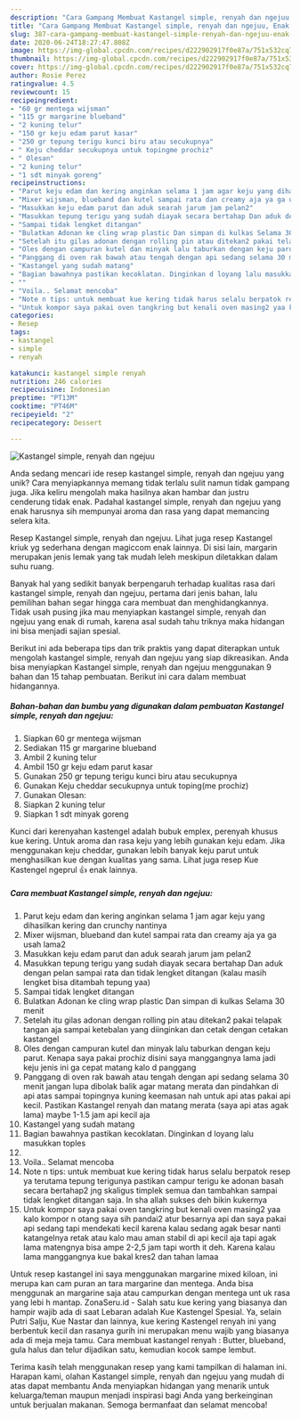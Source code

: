 ```yaml
---
description: "Cara Gampang Membuat Kastangel simple, renyah dan ngejuu, Enak Banget"
title: "Cara Gampang Membuat Kastangel simple, renyah dan ngejuu, Enak Banget"
slug: 387-cara-gampang-membuat-kastangel-simple-renyah-dan-ngejuu-enak-banget
date: 2020-06-24T18:27:47.808Z
image: https://img-global.cpcdn.com/recipes/d222902917f0e87a/751x532cq70/kastangel-simple-renyah-dan-ngejuu-foto-resep-utama.jpg
thumbnail: https://img-global.cpcdn.com/recipes/d222902917f0e87a/751x532cq70/kastangel-simple-renyah-dan-ngejuu-foto-resep-utama.jpg
cover: https://img-global.cpcdn.com/recipes/d222902917f0e87a/751x532cq70/kastangel-simple-renyah-dan-ngejuu-foto-resep-utama.jpg
author: Rosie Perez
ratingvalue: 4.5
reviewcount: 15
recipeingredient:
- "60 gr mentega wijsman"
- "115 gr margarine blueband"
- "2 kuning telur"
- "150 gr keju edam parut kasar"
- "250 gr tepung terigu kunci biru atau secukupnya"
- " Keju cheddar secukupnya untuk topingme prochiz"
- " Olesan"
- "2 kuning telur"
- "1 sdt minyak goreng"
recipeinstructions:
- "Parut keju edam dan kering anginkan selama 1 jam agar keju yang dihasilkan kering dan crunchy nantinya"
- "Mixer wijsman, blueband dan kutel sampai rata dan creamy aja ya ga usah lama2"
- "Masukkan keju edam parut dan aduk searah jarum jam pelan2"
- "Masukkan tepung terigu yang sudah diayak secara bertahap Dan aduk dengan pelan sampai rata dan tidak lengket ditangan (kalau masih lengket bisa ditambah tepung yaa)"
- "Sampai tidak lengket ditangan"
- "Bulatkan Adonan ke cling wrap plastic Dan simpan di kulkas Selama 30 menit"
- "Setelah itu gilas adonan dengan rolling pin atau ditekan2 pakai telapak tangan aja sampai ketebalan yang diinginkan dan cetak dengan cetakan kastangel"
- "Oles dengan campuran kutel dan minyak lalu taburkan dengan keju parut. Kenapa saya pakai prochiz disini saya manggangnya lama jadi keju jenis ini ga cepat matang kalo d panggang"
- "Panggang di oven rak bawah atau tengah dengan api sedang selama 30 menit jangan lupa dibolak balik agar matang merata dan pindahkan di api atas sampai topingnya kuning keemasan nah untuk api atas pakai api kecil. Pastikan Kastangel renyah dan matang merata (saya api atas agak lama) maybe 1-1.5 jam api kecil aja"
- "Kastangel yang sudah matang"
- "Bagian bawahnya pastikan kecoklatan. Dinginkan d loyang lalu masukkan toples"
- ""
- "Voila.. Selamat mencoba"
- "Note n tips: untuk membuat kue kering tidak harus selalu berpatok resep ya terutama tepung terigunya pastikan campur terigu ke adonan basah secara bertahap2 jng skaligus timplek semua dan tambahkan sampai tidak lengket ditangan saja. In sha allah sukses deh bikin kukernya"
- "Untuk kompor saya pakai oven tangkring but kenali oven masing2 yaa kalo kompor n otang saya sih pandai2 atur besarnya api dan saya pakai api sedang tapi mendekati kecil karena kalau sedang agak besar nanti katangelnya retak atau kalo mau aman stabil di api kecil aja tapi agak lama matengnya bisa ampe 2-2,5 jam tapi worth it deh. Karena kalau lama manggangnya kue bakal kres2 dan tahan lamaa"
categories:
- Resep
tags:
- kastangel
- simple
- renyah

katakunci: kastangel simple renyah 
nutrition: 246 calories
recipecuisine: Indonesian
preptime: "PT13M"
cooktime: "PT46M"
recipeyield: "2"
recipecategory: Dessert

---
```



![Kastangel simple, renyah dan ngejuu](https://img-global.cpcdn.com/recipes/d222902917f0e87a/751x532cq70/kastangel-simple-renyah-dan-ngejuu-foto-resep-utama.jpg)

Anda sedang mencari ide resep kastangel simple, renyah dan ngejuu yang unik? Cara menyiapkannya memang tidak terlalu sulit namun tidak gampang juga. Jika keliru mengolah maka hasilnya akan hambar dan justru cenderung tidak enak. Padahal kastangel simple, renyah dan ngejuu yang enak harusnya sih mempunyai aroma dan rasa yang dapat memancing selera kita.

Resep Kastangel simple, renyah dan ngejuu. Lihat juga resep Kastangel kriuk yg sederhana dengan magiccom enak lainnya. Di sisi lain, margarin merupakan jenis lemak yang tak mudah leleh meskipun diletakkan dalam suhu ruang.

Banyak hal yang sedikit banyak berpengaruh terhadap kualitas rasa dari kastangel simple, renyah dan ngejuu, pertama dari jenis bahan, lalu pemilihan bahan segar hingga cara membuat dan menghidangkannya. Tidak usah pusing jika mau menyiapkan kastangel simple, renyah dan ngejuu yang enak di rumah, karena asal sudah tahu triknya maka hidangan ini bisa menjadi sajian spesial.


Berikut ini ada beberapa tips dan trik praktis yang dapat diterapkan untuk mengolah kastangel simple, renyah dan ngejuu yang siap dikreasikan. Anda bisa menyiapkan Kastangel simple, renyah dan ngejuu menggunakan 9 bahan dan 15 tahap pembuatan. Berikut ini cara dalam membuat hidangannya.

<!--inarticleads1-->

##### Bahan-bahan dan bumbu yang digunakan dalam pembuatan Kastangel simple, renyah dan ngejuu:

1. Siapkan 60 gr mentega wijsman
1. Sediakan 115 gr margarine blueband
1. Ambil 2 kuning telur
1. Ambil 150 gr keju edam parut kasar
1. Gunakan 250 gr tepung terigu kunci biru atau secukupnya
1. Gunakan  Keju cheddar secukupnya untuk toping(me prochiz)
1. Gunakan  Olesan:
1. Siapkan 2 kuning telur
1. Siapkan 1 sdt minyak goreng


Kunci dari kerenyahan kastengel adalah bubuk emplex, perenyah khusus kue kering. Untuk aroma dan rasa keju yang lebih gunakan keju edam. Jika menggunakan keju cheddar, gunakan lebih banyak keju parut untuk menghasilkan kue dengan kualitas yang sama. Lihat juga resep Kue Kastengel ngeprul 👍 enak lainnya. 

<!--inarticleads2-->

##### Cara membuat Kastangel simple, renyah dan ngejuu:

1. Parut keju edam dan kering anginkan selama 1 jam agar keju yang dihasilkan kering dan crunchy nantinya
1. Mixer wijsman, blueband dan kutel sampai rata dan creamy aja ya ga usah lama2
1. Masukkan keju edam parut dan aduk searah jarum jam pelan2
1. Masukkan tepung terigu yang sudah diayak secara bertahap Dan aduk dengan pelan sampai rata dan tidak lengket ditangan (kalau masih lengket bisa ditambah tepung yaa)
1. Sampai tidak lengket ditangan
1. Bulatkan Adonan ke cling wrap plastic Dan simpan di kulkas Selama 30 menit
1. Setelah itu gilas adonan dengan rolling pin atau ditekan2 pakai telapak tangan aja sampai ketebalan yang diinginkan dan cetak dengan cetakan kastangel
1. Oles dengan campuran kutel dan minyak lalu taburkan dengan keju parut. Kenapa saya pakai prochiz disini saya manggangnya lama jadi keju jenis ini ga cepat matang kalo d panggang
1. Panggang di oven rak bawah atau tengah dengan api sedang selama 30 menit jangan lupa dibolak balik agar matang merata dan pindahkan di api atas sampai topingnya kuning keemasan nah untuk api atas pakai api kecil. Pastikan Kastangel renyah dan matang merata (saya api atas agak lama) maybe 1-1.5 jam api kecil aja
1. Kastangel yang sudah matang
1. Bagian bawahnya pastikan kecoklatan. Dinginkan d loyang lalu masukkan toples
1. 
1. Voila.. Selamat mencoba
1. Note n tips: untuk membuat kue kering tidak harus selalu berpatok resep ya terutama tepung terigunya pastikan campur terigu ke adonan basah secara bertahap2 jng skaligus timplek semua dan tambahkan sampai tidak lengket ditangan saja. In sha allah sukses deh bikin kukernya
1. Untuk kompor saya pakai oven tangkring but kenali oven masing2 yaa kalo kompor n otang saya sih pandai2 atur besarnya api dan saya pakai api sedang tapi mendekati kecil karena kalau sedang agak besar nanti katangelnya retak atau kalo mau aman stabil di api kecil aja tapi agak lama matengnya bisa ampe 2-2,5 jam tapi worth it deh. Karena kalau lama manggangnya kue bakal kres2 dan tahan lamaa


Untuk resep kastangel ini saya menggunakan margarine mixed kiloan, ini merupa kan cam puran an tara margarine dan mentega. Anda bisa menggunak an margarine saja atau campurkan dengan mentega unt uk rasa yang lebi h mantap. ZonaSeru.id - Salah satu kue kering yang biasanya dan hampir wajib ada di saat Lebaran adalah Kue Kastengel Spesial. Ya, selain Putri Salju, Kue Nastar dan lainnya, kue kering Kastengel renyah ini yang berbentuk kecil dan rasanya gurih ini merupakan menu wajib yang biasanya ada di meja meja tamu. Cara membuat kastangel renyah : Butter, blueband, gula halus dan telur dijadikan satu, kemudian kocok sampe lembut. 

Terima kasih telah menggunakan resep yang kami tampilkan di halaman ini. Harapan kami, olahan Kastangel simple, renyah dan ngejuu yang mudah di atas dapat membantu Anda menyiapkan hidangan yang menarik untuk keluarga/teman maupun menjadi inspirasi bagi Anda yang berkeinginan untuk berjualan makanan. Semoga bermanfaat dan selamat mencoba!
